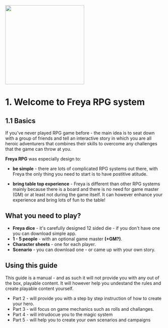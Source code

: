 <img src="https://raw.githubusercontent.com/inausoft/freya/master/Graphics/freya_logo.png" width="250"/>

# 1. Welcome to Freya RPG system

## 1.1 Basics
If you've never played RPG game before - the main idea is to seat down with a group of friends and tell an interactive story in which you are all heroic adventurers that combines their skills to overcome any challenges that the game can throw at you.

**Freya RPG** was especially design to:
- **be simple** - there are lots of complicated RPG systems out there, with Freya the only thing you need to start is to have postitive atitude.

- **bring table top experience** - Freya is different than other RPG systems mainly because there is a board and there is no need for game master (GM) or at least not during the game itself. It can however enhance your experience and bring lots of fun to the table!

## What you need to play?

- **Freya dice** - it's carefully designed 12 sided die - if you don't have one you can download simple app.
- **1 - 5 people** - with an optional game master **(+GM?)**.
- **Character sheets** - one for each player.
- **Scenario** - you can download one - or came up with your own story.

## Using this guide
This guide is a manual - and as such it will not provide you with any out of the box, playable content. It will however help you undestand the rules and create playable content yourself.

- Part 2 - will provide you with a step by step instruction of how to create your hero.
- Part 3 - will focus on game mechanics such as rolls and challanges.
- Part 4 - will intrudocue you to the magic system 
- Part 5 - will help you to create your own scenarios and campaigns
